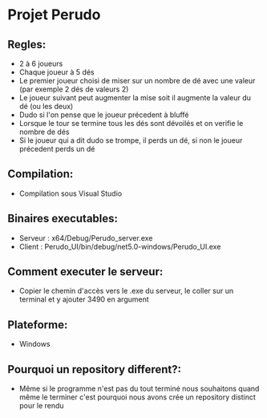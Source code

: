 # Projet Perudo

## Regles:
- 2 à 6 joueurs
- Chaque joueur à 5 dés
- Le premier joueur choisi de miser sur un nombre de dé avec une valeur (par exemple 2 dés de valeurs 2)
- Le joueur suivant peut augmenter la mise soit il augmente la valeur du dé (ou les deux)
- Dudo si l'on pense que le joueur précedent à bluffé
- Lorsque le tour se termine tous les dés sont dévoilés et on verifie le nombre de dés
- Si le joueur qui a dit dudo se trompe, il perds un dé, si non le joueur précedent perds un dé

## Compilation:
- Compilation sous Visual Studio

## Binaires executables:
- Serveur : x64/Debug/Perudo_server.exe
- Client : Perudo_UI/bin/debug/net5.0-windows/Perudo_UI.exe

## Comment executer le serveur:
- Copier le chemin d'accès vers le .exe du serveur, le coller sur un terminal et y ajouter 3490 en argument

## Plateforme:
- Windows

## Pourquoi un repository different?:
 - Même si le programme n'est pas du tout terminé nous souhaitons quand même le terminer c'est pourquoi nous avons crée un repository distinct pour le rendu
